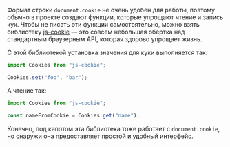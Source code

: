---
---


Формат строки `document.cookie` не очень удобен для работы, поэтому обычно в проекте создают функции, которые упрощают чтение и запись кук. Чтобы не писать эти функции самостоятельно, можно взять библиотеку [js-cookie](https://github.com/js-cookie/js-cookie) — это совсем небольшая обёртка над стандартным браузерным API, которая здорово упрощает жизнь.

С этой библиотекой установка значения для куки выполняется так:

```js
import Cookies from "js-cookie";

Cookies.set("foo", "bar");
```

А чтение так:

```js
import Cookies from "js-cookie";

const nameFromCookie = Cookies.get("name");
```

Конечно, под капотом эта библиотека тоже работает с `document.cookie`, но снаружи она предоставляет простой и удобный интерфейс.
